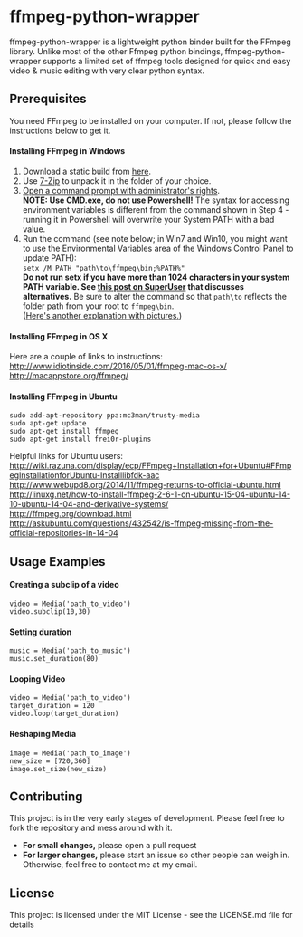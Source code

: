 # ffmpeg-python-wrapper
ffmpeg-python-wrapper is a lightweight python binder built for the FFmpeg library. Unlike most of the other Ffmpeg python bindings,
ffmpeg-python-wrapper supports a limited set of ffmpeg tools designed for quick and easy video & music editing with very clear 
python syntax.

## Prerequisites
You need FFmpeg to be installed on your computer. If not, please follow the instructions below to get it. 

#### Installing FFmpeg in Windows
1. Download a static build from [here](http://ffmpeg.zeranoe.com/builds/).
2. Use [7-Zip](http://7-zip.org/) to unpack it in the folder of your choice.
3. [Open a command prompt with administrator's rights](Just-Enough-Command-Line-for-Installing).  
<b>NOTE: Use CMD.exe, do not use Powershell!</b> The syntax for accessing environment variables is different from the command shown in Step 4 - running it in Powershell will overwrite your System PATH with a bad value.
4. Run the command (see note below; in Win7 and Win10, you might want to use the Environmental Variables area of the Windows Control Panel to update PATH):  
``setx /M PATH "path\to\ffmpeg\bin;%PATH%"``  
**Do not run setx if you have more than 1024 characters in your system PATH variable. See <a href="https://superuser.com/questions/387619/overcoming-the-1024-character-limit-with-setx">this post on SuperUser</a> that discusses alternatives.**
Be sure to alter the command so that ``path\to`` reflects the folder path from your root to ``ffmpeg\bin``.  
(<a href="http://www.wikihow.com/Install-FFmpeg-on-Windows" target="_blank">Here's another explanation with pictures.</a>)

#### Installing FFmpeg in OS X  
Here are a couple of links to instructions:  
<a href="http://www.idiotinside.com/2016/05/01/ffmpeg-mac-os-x/" target="_blank">http://www.idiotinside.com/2016/05/01/ffmpeg-mac-os-x/</a>  
<a href="http://macappstore.org/ffmpeg/" target="_blank">http://macappstore.org/ffmpeg/</a>

#### Installing FFmpeg in Ubuntu

    sudo add-apt-repository ppa:mc3man/trusty-media  
    sudo apt-get update  
    sudo apt-get install ffmpeg  
    sudo apt-get install frei0r-plugins  

Helpful links for Ubuntu users:
http://wiki.razuna.com/display/ecp/FFmpeg+Installation+for+Ubuntu#FFmpegInstallationforUbuntu-Installlibfdk-aac  
http://www.webupd8.org/2014/11/ffmpeg-returns-to-official-ubuntu.html  
http://linuxg.net/how-to-install-ffmpeg-2-6-1-on-ubuntu-15-04-ubuntu-14-10-ubuntu-14-04-and-derivative-systems/  
http://ffmpeg.org/download.html  
http://askubuntu.com/questions/432542/is-ffmpeg-missing-from-the-official-repositories-in-14-04  

## Usage Examples

#### Creating a subclip of a video 
``` 
video = Media('path_to_video')
video.subclip(10,30)
```

#### Setting duration 
```
music = Media('path_to_music')
music.set_duration(80)
```

#### Looping Video
```
video = Media('path_to_video')
target_duration = 120
video.loop(target_duration)
```

#### Reshaping Media
```
image = Media('path_to_image')
new_size = [720,360]
image.set_size(new_size)
```

## Contributing
This project is in the very early stages of development. Please feel free to fork the repository and mess around with it.

- <b>For small changes,</b> please open a pull request
- <b>For larger changes,</b> please start an issue so other people can weigh in. Otherwise, feel free to contact me at my email.

## License
This project is licensed under the MIT License - see the LICENSE.md file for details


